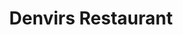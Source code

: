 ---
title: "Denvirs Restaurant"
address: "Denvir's Restaurant, 14-16 English Street, Downpatrick, Co. Down, BT30 6AB"
tel: "+44 (0)28 4461 2012"
county: "Down"
category: "Pubs"
type: "Content"
lat: "54.328590393066406"
lng: "-5.718432903289795"
---